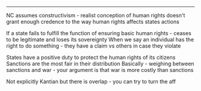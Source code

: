 

----

NC assumes constructivism - realist conception of human rights doesn't grant enough credence to the way human rights affects states actions

If a state fails to fulfill the function of ensuring basic human rights - ceases to be legitimate and loses its sovereignty
When we say an individual has the right to do something - they have a claim vs others in case they violate 

States have a positive duty to protect the human rights of its citizens
Sanctions are the most fair in their distribution 
Basically - weighing between sanctions and war - your argument is that war is more costly than sanctions

Not explicitly Kantian but there is overlap - you can try to turn the aff
